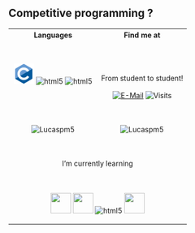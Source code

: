 ## Competitive programming ?

<table width="100%">
  <tr>
  <th>Languages</th>
  <th>Find me at</th>
  </tr>
  <tr>
  <td width="50%">

 <p align = "center">
  <img src="https://raw.githubusercontent.com/devicons/devicon/master/icons/c/c-original.svg" alt="c" width="40" height="40"/>
  <img src="https://cdn.jsdelivr.net/gh/devicons/devicon/icons/csharp/csharp-original.svg" alt="html5" width="40" height="40"/>
   <img src="https://cdn.jsdelivr.net/gh/devicons/devicon/icons/cplusplus/cplusplus-original.svg" alt="html5" width="40" height="40"/>
 </p>

  </td>
  <td width="50%">
    
<br><p align="center"><br>From student to student!<br><br>
[![E-Mail](https://img.shields.io/badge/email-reveal-2a8?style=flat-square&logo=gmail&logoColor=red)](https://mail.google.com/mail/u/1/#inbox)
![Visits](https://komarev.com/ghpvc/?username=Lucaspm5)
</p>
  </td>
  <tr>
  <td width = "50%">
    
  <br>
  <p align = "center"><img src="https://github-readme-stats.vercel.app/api/top-langs/?username=Lucaspm5&layout=compact&langs_count=7&bg_color=0C0101&text_color=FF0000&title_color=FF0000&locale=pt-br" alt="Lucaspm5" /></p>
  </td>
  <td width = "50%">
  <br>
  <p align = "center"><img src="https://github-readme-stats.vercel.app/api?username=Lucaspm5&show_icons=true&bg_color=0C0101&text_color=FF0000&title_color=FF0000&include_all_commits=true&count_private=true&locale=pt-br" alt="Lucaspm5" /></p>
  </td>
  <tr>
  <td colspan = 2><br><p align = "center"> I’m currently learning </p></td>
  <tr>
  <td colspan=2 width ="50%">
  <br>
  <p align="center">
  <img src="https://cdn.jsdelivr.net/gh/devicons/devicon/icons/cplusplus/cplusplus-plain.svg" width="40" height="40"/>
  <img src="https://cdn.jsdelivr.net/gh/devicons/devicon/icons/c/c-plain.svg" width="40" height="40"/>
  <img src="https://cdn.jsdelivr.net/gh/devicons/devicon/icons/csharp/csharp-plain.svg" alt="html5" width="40" height="40"/>
    <img src="https://cdn.jsdelivr.net/gh/devicons/devicon/icons/javascript/javascript-original.svg" width="40" height="40"/>
  </p>
  </table>

[//]: <> (The `&nbsp;` is to have Aphelion take up more space)

